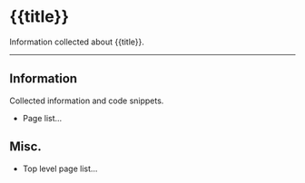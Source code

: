 # {{title}}

Information collected about {{title}}.

---

## Information

Collected information and code snippets.

-  Page list...

## Misc.

- Top level page list...